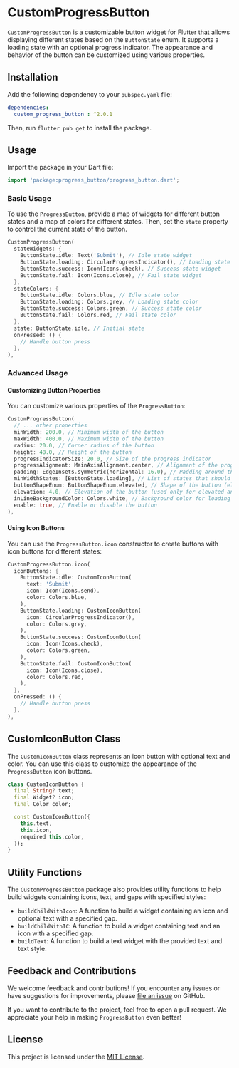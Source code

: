 # CustomProgressButton 

`CustomProgressButton` is a customizable button widget for Flutter that allows displaying different states based on the `ButtonState` enum. It supports a loading state with an optional progress indicator. The appearance and behavior of the button can be customized using various properties.

## Installation

Add the following dependency to your `pubspec.yaml` file:

```yaml
dependencies:
  custom_progress_button : ^2.0.1
```

Then, run `flutter pub get` to install the package.

## Usage

Import the package in your Dart file:

```dart
import 'package:progress_button/progress_button.dart';
```

### Basic Usage

To use the `ProgressButton`, provide a map of widgets for different button states and a map of colors for different states. Then, set the `state` property to control the current state of the button.

```dart
CustomProgressButton(
  stateWidgets: {
    ButtonState.idle: Text('Submit'), // Idle state widget
    ButtonState.loading: CircularProgressIndicator(), // Loading state widget
    ButtonState.success: Icon(Icons.check), // Success state widget
    ButtonState.fail: Icon(Icons.close), // Fail state widget
  },
  stateColors: {
    ButtonState.idle: Colors.blue, // Idle state color
    ButtonState.loading: Colors.grey, // Loading state color
    ButtonState.success: Colors.green, // Success state color
    ButtonState.fail: Colors.red, // Fail state color
  },
  state: ButtonState.idle, // Initial state
  onPressed: () {
    // Handle button press
  },
),
```

### Advanced Usage

#### Customizing Button Properties

You can customize various properties of the `ProgressButton`:

```dart
CustomProgressButton(
  // ... other properties
  minWidth: 200.0, // Minimum width of the button
  maxWidth: 400.0, // Maximum width of the button
  radius: 20.0, // Corner radius of the button
  height: 48.0, // Height of the button
  progressIndicatorSize: 20.0, // Size of the progress indicator
  progressAlignment: MainAxisAlignment.center, // Alignment of the progress indicator
  padding: EdgeInsets.symmetric(horizontal: 16.0), // Padding around the button's child
  minWidthStates: [ButtonState.loading], // List of states that should use the minimum width
  buttonShapeEnum: ButtonShapeEnum.elevated, // Shape of the button (elevated, outline, or flat)
  elevation: 4.0, // Elevation of the button (used only for elevated and outlined shapes)
  inLineBackgroundColor: Colors.white, // Background color for loading and success states
  enable: true, // Enable or disable the button
),
```

#### Using Icon Buttons

You can use the `ProgressButton.icon` constructor to create buttons with icon buttons for different states:

```dart
CustomProgressButton.icon(
  iconButtons: {
    ButtonState.idle: CustomIconButton(
      text: 'Submit',
      icon: Icon(Icons.send),
      color: Colors.blue,
    ),
    ButtonState.loading: CustomIconButton(
      icon: CircularProgressIndicator(),
      color: Colors.grey,
    ),
    ButtonState.success: CustomIconButton(
      icon: Icon(Icons.check),
      color: Colors.green,
    ),
    ButtonState.fail: CustomIconButton(
      icon: Icon(Icons.close),
      color: Colors.red,
    ),
  },
  onPressed: () {
    // Handle button press
  },
),
```

## CustomIconButton Class

The `CustomIconButton` class represents an icon button with optional text and color. You can use this class to customize the appearance of the `ProgressButton` icon buttons.

```dart
class CustomIconButton {
  final String? text;
  final Widget? icon;
  final Color color;

  const CustomIconButton({
    this.text,
    this.icon,
    required this.color,
  });
}
```

## Utility Functions

The `CustomProgressButton` package also provides utility functions to help build widgets containing icons, text, and gaps with specified styles:

- `buildChildWithIcon`: A function to build a widget containing an icon and optional text with a specified gap.
- `buildChildWithIC`: A function to build a widget containing text and an icon with a specified gap.
- `buildText`: A function to build a text widget with the provided text and text style.

## Feedback and Contributions

We welcome feedback and contributions! If you encounter any issues or have suggestions for improvements, please [file an issue](https://github.com/georgesamirmansour/custom_progress_button/issues) on GitHub.

If you want to contribute to the project, feel free to open a pull request. We appreciate your help in making `ProgressButton` even better!

## License

This project is licensed under the [MIT License](https://github.com/georgesamirmansour/custom_progress_button/blob/master/LICENSE).